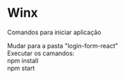 # Winx
Comandos para iniciar aplicação

Mudar para a pasta "login-form-react"
<br/>Executar os camandos:
<br/>npm install
<br/>npm start

